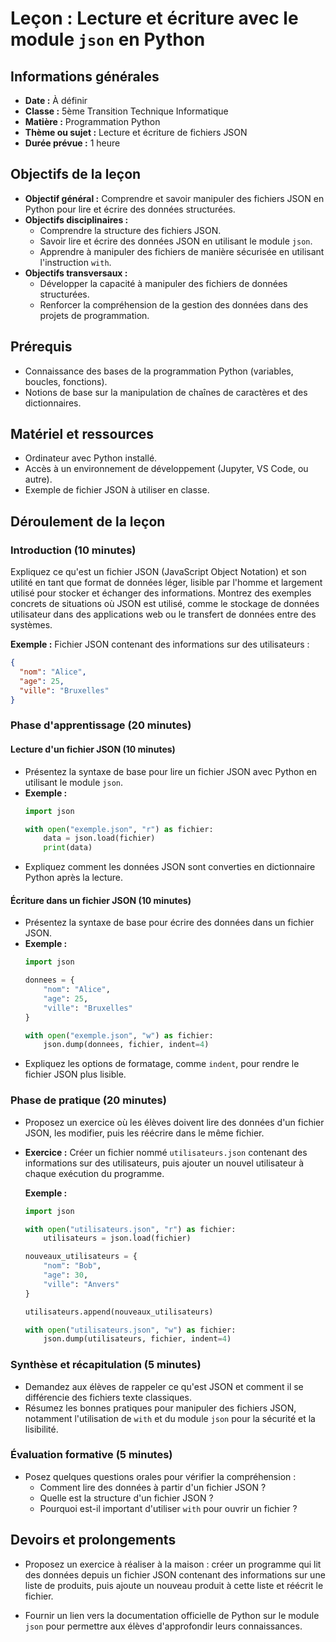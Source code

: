 # Leçon : Lecture et écriture avec le module `json` en Python

## Informations générales

- **Date :** À définir
- **Classe :** 5ème Transition Technique Informatique
- **Matière :** Programmation Python
- **Thème ou sujet :** Lecture et écriture de fichiers JSON
- **Durée prévue :** 1 heure

## Objectifs de la leçon

- **Objectif général :** Comprendre et savoir manipuler des fichiers JSON en Python pour lire et écrire des données structurées.
- **Objectifs disciplinaires :**
  - Comprendre la structure des fichiers JSON.
  - Savoir lire et écrire des données JSON en utilisant le module `json`.
  - Apprendre à manipuler des fichiers de manière sécurisée en utilisant l'instruction `with`.
- **Objectifs transversaux :**
  - Développer la capacité à manipuler des fichiers de données structurées.
  - Renforcer la compréhension de la gestion des données dans des projets de programmation.

## Prérequis

- Connaissance des bases de la programmation Python (variables, boucles, fonctions).
- Notions de base sur la manipulation de chaînes de caractères et des dictionnaires.

## Matériel et ressources

- Ordinateur avec Python installé.
- Accès à un environnement de développement (Jupyter, VS Code, ou autre).
- Exemple de fichier JSON à utiliser en classe.

## Déroulement de la leçon

### Introduction (10 minutes)

Expliquez ce qu'est un fichier JSON (JavaScript Object Notation) et son utilité en tant que format de données léger, lisible par l'homme et largement utilisé pour stocker et échanger des informations. Montrez des exemples concrets de situations où JSON est utilisé, comme le stockage de données utilisateur dans des applications web ou le transfert de données entre des systèmes.

**Exemple :** Fichier JSON contenant des informations sur des utilisateurs :
```json
{
  "nom": "Alice",
  "age": 25,
  "ville": "Bruxelles"
}
```

### Phase d'apprentissage (20 minutes)

#### Lecture d'un fichier JSON (10 minutes)

- Présentez la syntaxe de base pour lire un fichier JSON avec Python en utilisant le module `json`.
- **Exemple :**
  ```python
  import json
  
  with open("exemple.json", "r") as fichier:
      data = json.load(fichier)
      print(data)
  ```
- Expliquez comment les données JSON sont converties en dictionnaire Python après la lecture.

#### Écriture dans un fichier JSON (10 minutes)

- Présentez la syntaxe de base pour écrire des données dans un fichier JSON.
- **Exemple :**
  ```python
  import json
  
  donnees = {
      "nom": "Alice",
      "age": 25,
      "ville": "Bruxelles"
  }
  
  with open("exemple.json", "w") as fichier:
      json.dump(donnees, fichier, indent=4)
  ```
- Expliquez les options de formatage, comme `indent`, pour rendre le fichier JSON plus lisible.

### Phase de pratique (20 minutes)

- Proposez un exercice où les élèves doivent lire des données d'un fichier JSON, les modifier, puis les réécrire dans le même fichier.
- **Exercice :** Créer un fichier nommé `utilisateurs.json` contenant des informations sur des utilisateurs, puis ajouter un nouvel utilisateur à chaque exécution du programme.

  **Exemple :**
  ```python
  import json
  
  with open("utilisateurs.json", "r") as fichier:
      utilisateurs = json.load(fichier)
  
  nouveaux_utilisateurs = {
      "nom": "Bob",
      "age": 30,
      "ville": "Anvers"
  }
  
  utilisateurs.append(nouveaux_utilisateurs)
  
  with open("utilisateurs.json", "w") as fichier:
      json.dump(utilisateurs, fichier, indent=4)
  ```

### Synthèse et récapitulation (5 minutes)

- Demandez aux élèves de rappeler ce qu'est JSON et comment il se différencie des fichiers texte classiques.
- Résumez les bonnes pratiques pour manipuler des fichiers JSON, notamment l'utilisation de `with` et du module `json` pour la sécurité et la lisibilité.

### Évaluation formative (5 minutes)

- Posez quelques questions orales pour vérifier la compréhension :
  - Comment lire des données à partir d'un fichier JSON ?
  - Quelle est la structure d'un fichier JSON ?
  - Pourquoi est-il important d'utiliser `with` pour ouvrir un fichier ?

## Devoirs et prolongements

- Proposez un exercice à réaliser à la maison : créer un programme qui lit des données depuis un fichier JSON contenant des informations sur une liste de produits, puis ajoute un nouveau produit à cette liste et réécrit le fichier.

- Fournir un lien vers la documentation officielle de Python sur le module `json` pour permettre aux élèves d'approfondir leurs connaissances.